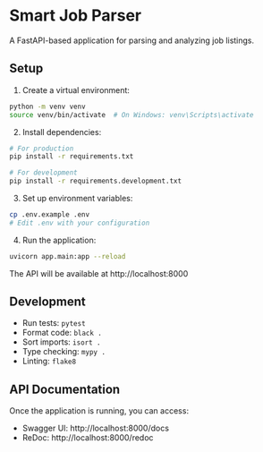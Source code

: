 # Smart Job Parser

A FastAPI-based application for parsing and analyzing job listings.

## Setup

1. Create a virtual environment:
```bash
python -m venv venv
source venv/bin/activate  # On Windows: venv\Scripts\activate
```

2. Install dependencies:
```bash
# For production
pip install -r requirements.txt

# For development
pip install -r requirements.development.txt
```

3. Set up environment variables:
```bash
cp .env.example .env
# Edit .env with your configuration
```

4. Run the application:
```bash
uvicorn app.main:app --reload
```

The API will be available at http://localhost:8000

## Development

- Run tests: `pytest`
- Format code: `black .`
- Sort imports: `isort .`
- Type checking: `mypy .`
- Linting: `flake8`

## API Documentation

Once the application is running, you can access:
- Swagger UI: http://localhost:8000/docs
- ReDoc: http://localhost:8000/redoc